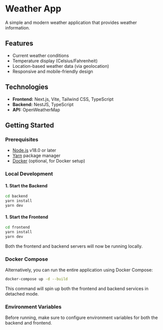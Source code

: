 # Weather App

A simple and modern weather application that provides weather information.

## Features

- Current weather conditions
- Temperature display (Celsius/Fahrenheit)
- Location-based weather data (via geolocation)
- Responsive and mobile-friendly design

## Technologies

- **Frontend:** Next.js, Vite, Tailwind CSS, TypeScript
- **Backend:** NestJS, TypeScript
- **API:** OpenWeatherMap

## Getting Started

### Prerequisites

- [Node.js](https://nodejs.org/) v18.0 or later
- [Yarn](https://yarnpkg.com/) package manager
- [Docker](https://www.docker.com/) (optional, for Docker setup)

### Local Development

#### 1. Start the Backend

```bash
cd backend
yarn install
yarn dev
```

#### 1. Start the Frontend

```bash
cd frontend
yarn install
yarn dev
```

Both the frontend and backend servers will now be running locally.

### Docker Compose

Alternatively, you can run the entire application using Docker Compose:

```bash
docker-compose up -d --build
```

This command will spin up both the frontend and backend services in detached mode.

### Environment Variables

Before running, make sure to configure environment variables for both the backend and frontend.
